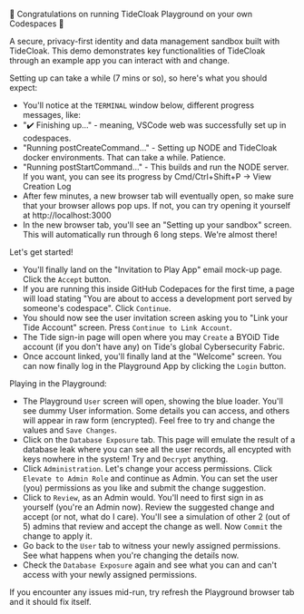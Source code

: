 🍾 Congratulations on running TideCloak Playground on your own Codespaces 🥳

A secure, privacy-first identity and data management sandbox built with TideCloak. This demo demonstrates key functionalities of TideCloak through an example app you can interact with and change.

Setting up can take a while (7 mins or so), so here's what you should expect:

- You'll notice at the `TERMINAL` window below, different progress messages, like:
- "✔️ Finishing up..." - meaning, VSCode web was successfully set up in codespaces.
- "Running postCreateCommand…" - Setting up NODE and TideCloak docker environments. That can take a while. Patience.
- "Running postStartCommand…" - This builds and run the NODE server. If you want, you can see its progress by Cmd/Ctrl+Shift+P -> View Creation Log
- After few minutes, a new browser tab will eventually open, so make sure that your browser allows pop ups. If not, you can try opening it yourself at http://localhost:3000
- In the new browser tab, you'll see an "Setting up your sandbox" screen. This will automatically run through 6 long steps. We're almost there!

Let's get started!

- You'll finally land on the "Invitation to Play App" email mock-up page. Click the `Accept` button.
- If you are running this inside GitHub Codepaces for the first time, a page will load stating "You are about to access a development port served by someone's codespace". Click `Continue`.
- You should now see the user invitation screen asking you to "Link your Tide Account" screen. Press `Continue to Link Account`.
- The Tide sign-in page will open where you may `Create` a BYOiD Tide account (if you don't have any) on Tide's global Cybersecurity Fabric.
- Once account linked, you'll finally land at the "Welcome" screen. You can now finally log in the Playground App by clicking the `Login` button.

Playing in the Playground:

- The Playground `User` screen will open, showing the blue loader. You'll see dummy User information. Some details you can access, and others will appear in raw form (encrypted). Feel free to try and change the values and `Save Changes`.
- Click on the `Database Exposure` tab. This page will emulate the result of a database leak where you can see all the user records, all encypted with keys nowhere in the system! Try and `Decrypt` anything.
- Click `Administration`. Let's change your access permissions. Click `Elevate to Admin Role` and continue as Admin. You can set the user (you) permissions as you like and submit the change suggestion.
- Click to `Review`, as an Admin would. You'll need to first sign in as yourself (you're an Admin now). Review the suggested change and accept (or not, what do I care). You'll see a simulation of other 2 (out of 5) admins that review and accept the change as well. Now `Commit` the change to apply it.
- Go back to the `User` tab to witness your newly assigned permissions. See what happens when you're changing the details now.
- Check the `Database Exposure` again and see what you can and can't access with your newly assigned permissions.


If you encounter any issues mid-run, try refresh the Playground browser tab and it should fix itself.
